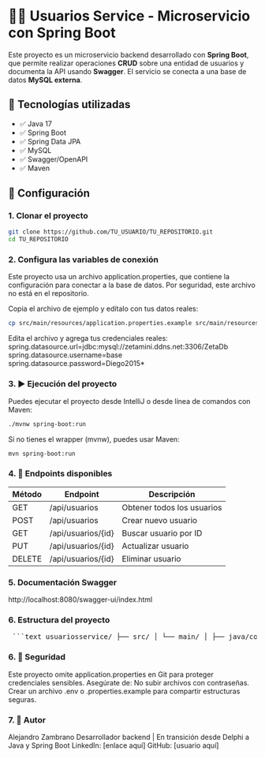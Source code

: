# 🧑‍💻 Usuarios Service - Microservicio con Spring Boot

Este proyecto es un microservicio backend desarrollado con **Spring Boot**, que permite realizar operaciones **CRUD** sobre una entidad de usuarios y documenta la API usando **Swagger**. El servicio se conecta a una base de datos **MySQL externa**.

## 🚀 Tecnologías utilizadas

- ✅ Java 17
- ✅ Spring Boot
- ✅ Spring Data JPA
- ✅ MySQL
- ✅ Swagger/OpenAPI
- ✅ Maven

## 🔧 Configuración

### 1. Clonar el proyecto

```bash
git clone https://github.com/TU_USUARIO/TU_REPOSITORIO.git
cd TU_REPOSITORIO
```
### 2. Configura las variables de conexión
Este proyecto usa un archivo application.properties, que contiene la configuración para conectar a la base de datos. Por seguridad, este archivo no está en el repositorio.

Copia el archivo de ejemplo y edítalo con tus datos reales:
```bash
cp src/main/resources/application.properties.example src/main/resources/application.properties
```
Edita el archivo y agrega tus credenciales reales:
spring.datasource.url=jdbc:mysql://zetamini.ddns.net:3306/ZetaDb
spring.datasource.username=base
spring.datasource.password=Diego2015*

### 3. ▶️ Ejecución del proyecto
Puedes ejecutar el proyecto desde IntelliJ o desde línea de comandos con Maven:
```bash
./mvnw spring-boot:run
```
Si no tienes el wrapper (mvnw), puedes usar Maven:
```bash
mvn spring-boot:run
```
### 4. 🧪 Endpoints disponibles
| Método | Endpoint           | Descripción                |
| ------ | ------------------ | -------------------------- |
| GET    | /api/usuarios      | Obtener todos los usuarios |
| POST   | /api/usuarios      | Crear nuevo usuario        |
| GET    | /api/usuarios/{id} | Buscar usuario por ID      |
| PUT    | /api/usuarios/{id} | Actualizar usuario         |
| DELETE | /api/usuarios/{id} | Eliminar usuario           |

### 5. Documentación Swagger
http://localhost:8080/swagger-ui/index.html

### 6. Estructura del proyecto
<pre> ```text usuariosservice/ ├── src/ │ └── main/ │ ├── java/com/alejo/usuariosservice/ │ │ ├── controller/ │ │ ├── model/ │ │ └── repository/ │ └── resources/ │ ├── application.properties (IGNORADO) │ └── application.properties.example ├── .gitignore ├── README.md └── pom.xml ``` </pre>

### 6. 🔐 Seguridad
Este proyecto omite application.properties en Git para proteger credenciales sensibles. Asegúrate de:
No subir archivos con contraseñas.
Crear un archivo .env o .properties.example para compartir estructuras seguras.

### 7. 💬 Autor
Alejandro Zambrano
Desarrollador backend | En transición desde Delphi a Java y Spring Boot
LinkedIn: [enlace aquí]
GitHub: [usuario aquí]
